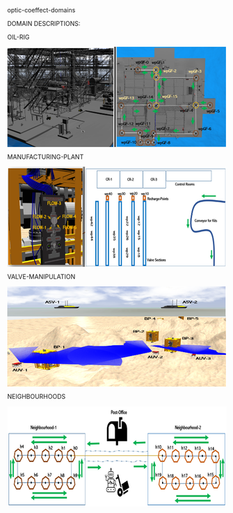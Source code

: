 optic-coeffect-domains

DOMAIN DESCRIPTIONS:

  OIL-RIG

  <p align="center"> <img src="/figures/oil-rig.png" align="center" width="600" height="230"> </p>

  MANUFACTURING-PLANT

  <p align="center"> <img src="/figures/mp.png" align="center" width="600" height="230"> </p>

  VALVE-MANIPULATION

  <p align="center"> <img src="/figures/vm.png" align="center" width="600" height="230"> </p>

  NEIGHBOURHOODS

  <p align="center"> <img src="/figures/n.png" align="center" width="600" height="230"> </p>
